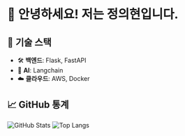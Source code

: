 # 👋 안녕하세요! 저는 정의현입니다.

## 🚀 기술 스택
- 🛠 **백엔드**: Flask, FastAPI
- 🤖 **AI**: Langchain
- ☁️ **클라우드**: AWS, Docker

## 📈 GitHub 통계
![GitHub Stats](https://github-readme-stats.vercel.app/api?username=UH3135&show_icons=true&theme=radical)
![Top Langs](https://github-readme-stats.vercel.app/api/top-langs/?username=your-username&layout=compact)


<!--
**UH3135/UH3135** is a ✨ _special_ ✨ repository because its `README.md` (this file) appears on your GitHub profile.

Here are some ideas to get you started:
# 👋 안녕하세요! 저는 [사용자 이름]입니다.

## 🚀 기술 스택
- 🌐 **프론트엔드**: React, Vue.js
- 🛠 **백엔드**: Flask, FastAPI
- ☁️ **클라우드**: AWS, Docker

## 📈 GitHub 통계
![GitHub Stats](https://github-readme-stats.vercel.app/api?username=your-username&show_icons=true&theme=radical)

- 🔭 I’m currently working on ...
- 🌱 I’m currently learning ...
- 👯 I’m looking to collaborate on ...
- 🤔 I’m looking for help with ...
- 💬 Ask me about ...
- 📫 How to reach me: ...
- 😄 Pronouns: ...
- ⚡ Fun fact: ...
-->
